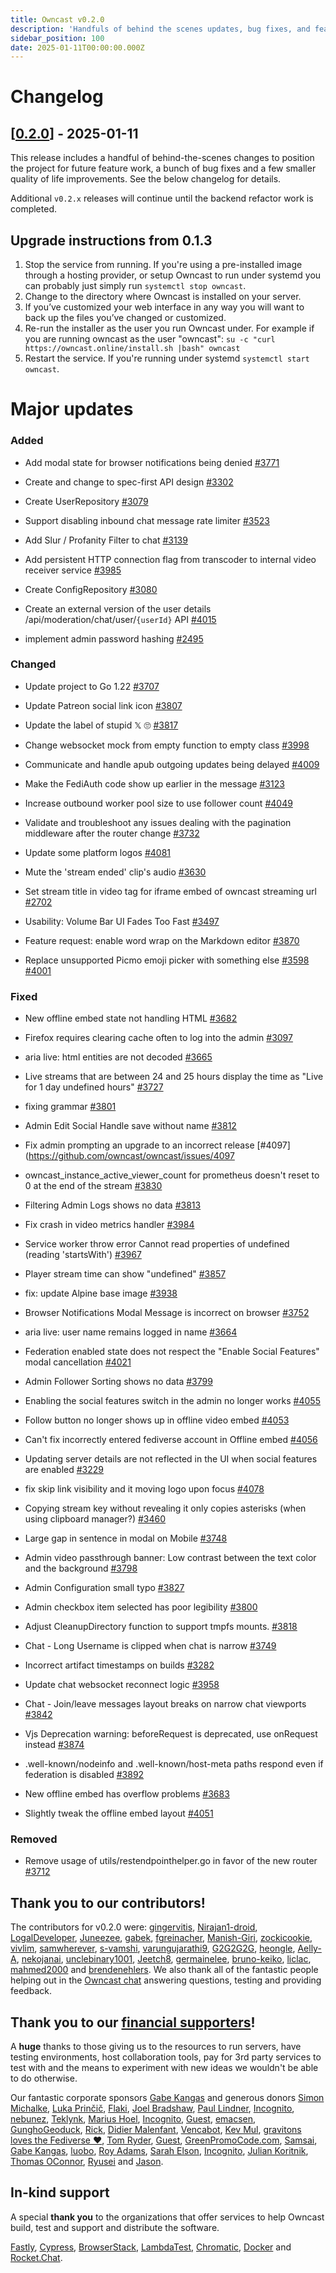 ```yaml
---
title: Owncast v0.2.0
description: 'Handfuls of behind the scenes updates, bug fixes, and feature requests.'
sidebar_position: 100
date: 2025-01-11T00:00:00.000Z
---
```


# Changelog

## [[0.2.0](https://github.com/owncast/owncast/milestone/26)] - 2025-01-11

This release includes a handful of behind-the-scenes changes to position the project for future feature work, a bunch of bug fixes and a few smaller quality of life improvements. See the below changelog for details.

Additional `v0.2.x` releases will continue until the backend refactor work is completed.

## Upgrade instructions from 0.1.3

1. Stop the service from running. If you're using a pre-installed image through a hosting provider, or setup Owncast to run under systemd you can probably just simply run `systemctl stop owncast`.
1. Change to the directory where Owncast is installed on your server.
1. If you’ve customized your web interface in any way you will want to back up the files you’ve changed or customized.
1. Re-run the installer as the user you run Owncast under. For example if you are running owncast as the user "owncast": `su -c "curl https://owncast.online/install.sh |bash" owncast`
1. Restart the service. If you're running under systemd `systemctl start owncast`.

# Major updates

### Added

- Add modal state for browser notifications being denied [\#3771](https://github.com/owncast/owncast/pull/3771)

- Create and change to spec-first API design [\#3302](https://github.com/owncast/owncast/issues/3302)

- Create UserRepository [\#3079](https://github.com/owncast/owncast/issues/3079)

- Support disabling inbound chat message rate limiter [\#3523](https://github.com/owncast/owncast/issues/3523)

- Add Slur / Profanity Filter to chat [\#3139](https://github.com/owncast/owncast/issues/3139)

- Add persistent HTTP connection flag from transcoder to internal video receiver service [\#3985](https://github.com/owncast/owncast/issues/3985)

- Create ConfigRepository [\#3080](https://github.com/owncast/owncast/issues/3080)

- Create an external version of the user details /api/moderation/chat/user/`{userId}` API [\#4015](https://github.com/owncast/owncast/issues/4015)

- implement admin password hashing [\#2495](https://github.com/owncast/owncast/issues/2495)

### Changed

- Update project to Go 1.22 [\#3707](https://github.com/owncast/owncast/issues/3707)

- Update Patreon social link icon [\#3807](https://github.com/owncast/owncast/issues/3807)

- Update the label of stupid 𝕏 🙄 [\#3817](https://github.com/owncast/owncast/issues/3817)

- Change websocket mock from empty function to empty class [\#3998](https://github.com/owncast/owncast/pull/3998)

- Communicate and handle apub outgoing updates being delayed [\#4009](https://github.com/owncast/owncast/pull/4009)

- Make the FediAuth code show up earlier in the message [\#3123](https://github.com/owncast/owncast/issues/3123)

- Increase outbound worker pool size to use follower count [\#4049](https://github.com/owncast/owncast/pull/4049)

- Validate and troubleshoot any issues dealing with the pagination middleware after the router change [\#3732](https://github.com/owncast/owncast/issues/3732)

- Update some platform logos [\#4081](https://github.com/owncast/owncast/pull/4081)

- Mute the 'stream ended' clip's audio [\#3630](https://github.com/owncast/owncast/pull/3630)

- Set stream title in video tag for iframe embed of owncast streaming url [\#2702](https://github.com/owncast/owncast/issues/2702)

- Usability: Volume Bar UI Fades Too Fast [\#3497](https://github.com/owncast/owncast/issues/3497)

- Feature request: enable word wrap on the Markdown editor [\#3870](https://github.com/owncast/owncast/issues/3870)

- Replace unsupported Picmo emoji picker with something else [\#3598](https://github.com/owncast/owncast/issues/3598) [\#4001](https://github.com/owncast/owncast/pull/4001)

### Fixed

- New offline embed state not handling HTML [\#3682](https://github.com/owncast/owncast/issues/3682)

- Firefox requires clearing cache often to log into the admin [\#3097](https://github.com/owncast/owncast/issues/3097)

- aria live: html entities are not decoded [\#3665](https://github.com/owncast/owncast/issues/3665)

- Live streams that are between 24 and 25 hours display the time as "Live for 1 day undefined hours" [\#3727](https://github.com/owncast/owncast/issues/3727)

- fixing grammar [\#3801](https://github.com/owncast/owncast/pull/3801)

- Admin Edit Social Handle save without name [\#3812](https://github.com/owncast/owncast/issues/3812)

- Fix admin prompting an upgrade to an incorrect release [\#4097](https://github.com/owncast/owncast/issues/4097

- owncast_instance_active_viewer_count for prometheus doesn't reset to 0 at the end of the stream [\#3830](https://github.com/owncast/owncast/issues/3830)

- Filtering Admin Logs shows no data [\#3813](https://github.com/owncast/owncast/issues/3813)

- Fix crash in video metrics handler [\#3984](https://github.com/owncast/owncast/issues/3984)

- Service worker throw error Cannot read properties of undefined (reading 'startsWith') [\#3967](https://github.com/owncast/owncast/issues/3967)

- Player stream time can show "undefined" [\#3857](https://github.com/owncast/owncast/issues/3857)

- fix: update Alpine base image [\#3938](https://github.com/owncast/owncast/pull/3938)

- Browser Notifications Modal Message is incorrect on browser [\#3752](https://github.com/owncast/owncast/issues/3752)

- aria live: user name remains logged in name [\#3664](https://github.com/owncast/owncast/issues/3664)

- Federation enabled state does not respect the "Enable Social Features" modal cancellation [\#4021](https://github.com/owncast/owncast/issues/4021)

- Admin Follower Sorting shows no data [\#3799](https://github.com/owncast/owncast/issues/3799)

- Enabling the social features switch in the admin no longer works [\#4055](https://github.com/owncast/owncast/issues/4055)

- Follow button no longer shows up in offline video embed [\#4053](https://github.com/owncast/owncast/issues/4053)

- Can't fix incorrectly entered fediverse account in Offline embed [\#4056](https://github.com/owncast/owncast/issues/4056)

- Updating server details are not reflected in the UI when social features are enabled [\#3229](https://github.com/owncast/owncast/issues/3229)

- fix skip link visibility and it moving logo upon focus [\#4078](https://github.com/owncast/owncast/pull/4078)

- Copying stream key without revealing it only copies asterisks (when using clipboard manager?) [\#3460](https://github.com/owncast/owncast/issues/3460)

- Large gap in sentence in modal on Mobile [\#3748](https://github.com/owncast/owncast/issues/3748)

- Admin video passthrough banner: Low contrast between the text color and the background [\#3798](https://github.com/owncast/owncast/issues/3798)

- Admin Configuration small typo [\#3827](https://github.com/owncast/owncast/issues/3827)

- Admin checkbox item selected has poor legibility [\#3800](https://github.com/owncast/owncast/issues/3800)

- Adjust CleanupDirectory function to support tmpfs mounts. [\#3818](https://github.com/owncast/owncast/pull/3818)

- Chat - Long Username is clipped when chat is narrow [\#3749](https://github.com/owncast/owncast/issues/3749)

- Incorrect artifact timestamps on builds [\#3282](https://github.com/owncast/owncast/issues/3282)

- Update chat websocket reconnect logic [\#3958](https://github.com/owncast/owncast/issues/3958)

- Chat - Join/leave messages layout breaks on narrow chat viewports [\#3842](https://github.com/owncast/owncast/issues/3842)

- Vjs Deprecation warning: beforeRequest is deprecated, use onRequest instead [\#3874](https://github.com/owncast/owncast/issues/3874)

- .well-known/nodeinfo and .well-known/host-meta paths respond even if federation is disabled [\#3892](https://github.com/owncast/owncast/issues/3892)

- New offline embed has overflow problems [\#3683](https://github.com/owncast/owncast/issues/3683)

- Slightly tweak the offline embed layout [\#4051](https://github.com/owncast/owncast/issues/4051)

### Removed

- Remove usage of utils/restendpointhelper.go in favor of the new router [\#3712](https://github.com/owncast/owncast/issues/3712)

## Thank you to our contributors!

The contributors for v0.2.0 were:
[gingervitis](https://github.com/gingervitis), [Nirajan1-droid](https://github.com/Nirajan1-droid), [LogalDeveloper](https://github.com/LogalDeveloper), [Juneezee](https://github.com/Juneezee), [gabek](https://github.com/gabek), [fgreinacher](https://github.com/fgreinacher), [Manish-Giri](https://github.com/Manish-Giri), [zockicookie](https://github.com/zockicookie), [vivlim](https://github.com/vivlim), [samwherever](https://github.com/samwherever), [s-vamshi](https://github.com/s-vamshi), [varungujarathi9](https://github.com/varungujarathi9), [G2G2G2G](https://github.com/G2G2G2G), [heongle](https://github.com/heongle), [Aelly-A](https://github.com/Aelly-A), [nekojanai](https://github.com/nekojanai), [unclebinary1001](https://github.com/unclebinary1001), [Jeetch8](https://github.com/Jeetch8), [germainelee](https://github.com/germainelee), [bruno-keiko](https://github.com/bruno-keiko), [liclac](https://github.com/liclac), [mahmed2000](https://github.com/mahmed2000) and [brendenehlers](https://github.com/brendenehlers).
We also thank all of the fantastic people helping out in the [Owncast chat](https://owncast.rocket.chat) answering questions, testing and providing feedback.

## Thank you to our [financial supporters](https://opencollective.com/owncast)!

A **huge** thanks to those giving us to the resources to run servers, have testing environments, host collaboration tools, pay for 3rd party services to test with and the means to experiment with new ideas we wouldn't be able to do otherwise.

Our fantastic corporate sponsors [Gabe Kangas](https://opencollective.com/gabe-kangas) and generous donors [Simon Michalke](https://opencollective.com/simon-michalke), [Luka Prinčič](https://opencollective.com/luka-princic), [Flaki](https://opencollective.com/flaki), [Joel Bradshaw](https://opencollective.com/joel-bradshaw), [Paul Lindner](https://opencollective.com/lindner), [Incognito](https://opencollective.com/incognito-3b4cd5c7), [nebunez](https://opencollective.com/nebunez), [Teklynk](https://opencollective.com/teklynk), [Marius Hoel](https://opencollective.com/mhoel), [Incognito](https://opencollective.com/user-5bdb86e0), [Guest](https://opencollective.com/guest-bef18650), [emacsen](https://opencollective.com/guest-618ea119), [GunghoGeoduck](https://opencollective.com/guest-78ad01d4), [Rick](https://opencollective.com/patrick-materla), [Didier Malenfant](https://opencollective.com/didier-malenfant), [Vencabot](https://opencollective.com/vencabot), [Kev Mul](https://opencollective.com/kev-mul), [gravitons loves the Fediverse ❤️](https://opencollective.com/gravitons1), [Tom Ryder](https://opencollective.com/tejrnz), [Guest](https://opencollective.com/guest-fc35aaea), [GreenPromoCode.com](https://opencollective.com/greenpromocode-com), [Samsai](https://opencollective.com/guest-983413e7), [Gabe Kangas](https://opencollective.com/gabe-kangas), [luobo](https://opencollective.com/guest-f7964564), [Roy Adams](https://opencollective.com/roy-adams), [Sarah Elson](https://opencollective.com/lambdatesting), [Incognito](https://opencollective.com/user-be0b67ae), [Julian Koritnik](https://opencollective.com/julian-koritnik), [Thomas OConnor](https://opencollective.com/guest-38ca477c), [Ryusei](https://opencollective.com/ryusei) and [Jason](https://opencollective.com/guest-9ef09d2d).

## In-kind support

A special **thank you** to the organizations that offer services to help Owncast build, test and support and distribute the software.

[Fastly](https://www.fastly.com/fast-forward), [Cypress](https://cloud.cypress.io/projects/wwi3xe), [BrowserStack](https://www.browserstack.com/open-source), [LambdaTest](https://www.lambdatest.com/), [Chromatic](https://www.chromatic.com/builds?appId=629132c6e23893003a9e89c5), [Docker](https://hub.docker.com/u/owncast) and [Rocket.Chat](https://owncast.rocket.chat/).
